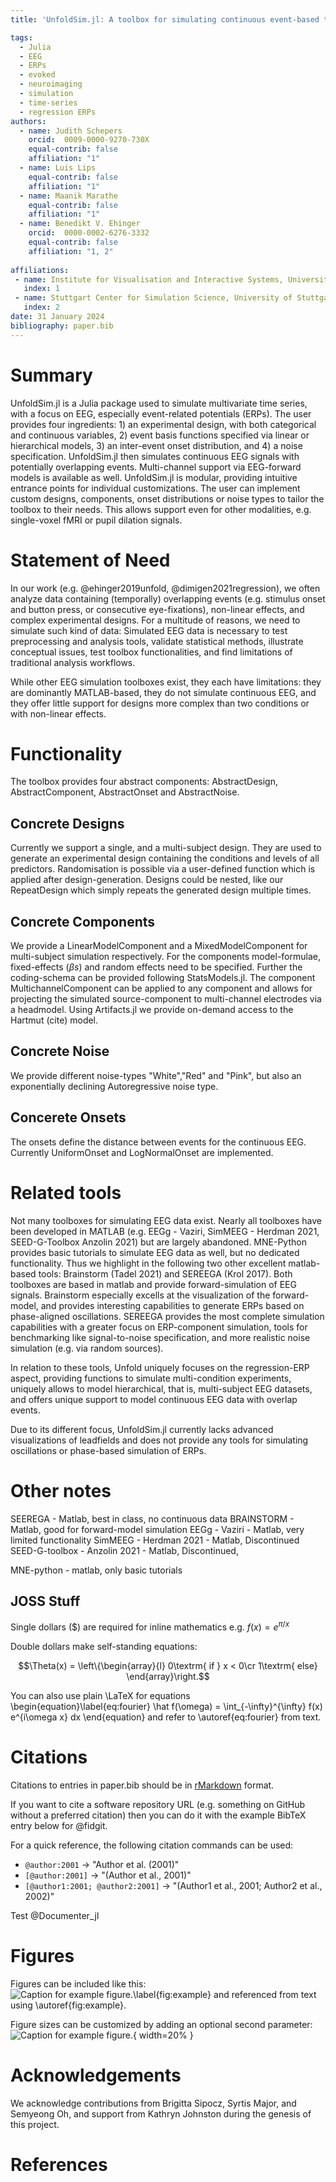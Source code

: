 ```yaml
---
title: 'UnfoldSim.jl: A toolbox for simulating continuous event-based time series data for EEG and beyond'

tags:
  - Julia
  - EEG
  - ERPs
  - evoked
  - neuroimaging
  - simulation
  - time-series
  - regression ERPs
authors:
  - name: Judith Schepers
	orcid:  0009-0000-9270-730X
	equal-contrib: false
	affiliation: "1"
  - name: Luis Lips
	equal-contrib: false
	affiliation: "1"
  - name: Maanik Marathe
	equal-contrib: false
	affiliation: "1"
  - name: Benedikt V. Ehinger
	orcid:  0000-0002-6276-3332
	equal-contrib: false
	affiliation: "1, 2"
 
affiliations:
 - name: Institute for Visualisation and Interactive Systems, University of Stuttgart, Germany
   index: 1
 - name: Stuttgart Center for Simulation Science, University of Stuttgart, Germany
   index: 2
date: 31 January 2024
bibliography: paper.bib
---
```


# Summary

UnfoldSim.jl is a Julia package used to simulate multivariate time series, with a focus on EEG, especially event-related potentials (ERPs). The user provides four ingredients: 1) an experimental design, with both categorical and continuous variables, 2) event basis functions specified via linear or hierarchical models, 3) an inter-event onset distribution, and 4) a noise specification. UnfoldSim.jl then simulates continuous EEG signals with potentially overlapping events. Multi-channel support via EEG-forward models is available as well. UnfoldSim.jl is modular, providing intuitive entrance points for individual customizations. The user can implement custom designs, components, onset distributions or noise types to tailor the toolbox to their needs. This allows support even for other modalities, e.g. single-voxel fMRI or pupil dilation signals.

# Statement of Need
In our work (e.g. @ehinger2019unfold, @dimigen2021regression), we often analyze data containing (temporally) overlapping events (e.g. stimulus onset and button press, or consecutive eye-fixations), non-linear effects, and complex experimental designs. For a multitude of reasons, we need to simulate such kind of data: Simulated EEG data is necessary to test preprocessing and analysis tools, validate statistical methods, illustrate conceptual issues, test toolbox functionalities, and find limitations of traditional analysis workflows.

While other EEG simulation toolboxes exist, they each have limitations: they are dominantly MATLAB-based, they do not simulate continuous EEG, and they offer little support for designs more complex than two conditions or with non-linear effects.

# Functionality
The toolbox provides four abstract components: AbstractDesign, AbstractComponent, AbstractOnset and AbstractNoise.

## Concrete Designs
Currently we support a single, and a multi-subject design. They are used to generate an experimental design containing the conditions and levels of all predictors. Randomisation is possible via a user-defined function which is applied after design-generation. Designs could be nested, like our RepeatDesign which simply repeats the generated design multiple times.

## Concrete Components
We provide a LinearModelComponent and a MixedModelComponent for multi-subject simulation respectively. For the components model-formulae, fixed-effects ($\beta s$) and random effects need to be specified. Further the coding-schema can be provided following StatsModels.jl. The component MultichannelComponent can be applied to any component and allows for projecting the simulated source-component to multi-channel electrodes via a headmodel. Using Artifacts.jl we provide on-demand access to the Hartmut (cite) model.

## Concrete Noise
We provide different noise-types "White","Red" and "Pink", but also an exponentially declining Autoregressive noise type.

## Concerete Onsets
The onsets define the distance between events for the continuous EEG. Currently UniformOnset and LogNormalOnset are implemented.



# Related tools
Not many toolboxes for simulating EEG data exist. Nearly all toolboxes have been developed in MATLAB (e.g. EEGg - Vaziri, SimMEEG - Herdman 2021, SEED-G-Toolbox Anzolin 2021) but are largely abandoned. MNE-Python provides basic tutorials to simulate EEG data as well, but no dedicated functionality. Thus we highlight in the following two other excellent matlab-based tools: Brainstorm (Tadel 2021) and SEREEGA (Krol 2017). Both toolboxes are based in matlab and provide forward-simulation of EEG signals. Brainstorm especially excells at the visualization of the forward-model, and provides interesting capabilities to generate ERPs based on phase-aligned oscillations. SEREEGA provides the most complete simulation capabilities with a greater focus on ERP-component simulation, tools for benchmarking like signal-to-noise specification, and more realistic noise simulation (e.g. via random sources).

In relation to these tools, Unfold uniquely focuses on the regression-ERP aspect, providing functions to simulate multi-condition experiments, uniquely allows to model hierarchical, that is, multi-subject EEG datasets, and offers unique support to model continuous EEG data with overlap events.

Due to its different focus, UnfoldSim.jl currently lacks advanced visualizations of leadfields and does not provide any tools for simulating oscillations or phase-based simulation of ERPs.



# Other notes
SEEREGA - Matlab, best in class, no continuous data
BRAINSTORM - Matlab, good for forward-model simulation
EEGg - Vaziri - Matlab, very limited functionality
SimMEEG - Herdman 2021 -  Matlab, Discontinued
SEED-G-toolbox - Anzolin 2021 - Matlab, Discontinued, 

MNE-python - matlab, only basic tutorials

## JOSS Stuff
Single dollars ($) are required for inline mathematics e.g. $f(x) = e^{\pi/x}$

Double dollars make self-standing equations:

$$\Theta(x) = \left\{\begin{array}{l}
0\textrm{ if } x < 0\cr
1\textrm{ else}
\end{array}\right.$$

You can also use plain \LaTeX for equations
\begin{equation}\label{eq:fourier}
\hat f(\omega) = \int_{-\infty}^{\infty} f(x) e^{i\omega x} dx
\end{equation}
and refer to \autoref{eq:fourier} from text.

# Citations

Citations to entries in paper.bib should be in
[rMarkdown](http://rmarkdown.rstudio.com/authoring_bibliographies_and_citations.html)
format.

If you want to cite a software repository URL (e.g. something on GitHub without a preferred
citation) then you can do it with the example BibTeX entry below for @fidgit.

For a quick reference, the following citation commands can be used:
- `@author:2001`  ->  "Author et al. (2001)"
- `[@author:2001]` -> "(Author et al., 2001)"
- `[@author1:2001; @author2:2001]` -> "(Author1 et al., 2001; Author2 et al., 2002)"

Test
@Documenter_jl

# Figures

Figures can be included like this:
![Caption for example figure.\label{fig:example}](figure.png)
and referenced from text using \autoref{fig:example}.

Figure sizes can be customized by adding an optional second parameter:
![Caption for example figure.](figure.png){ width=20% }

# Acknowledgements

We acknowledge contributions from Brigitta Sipocz, Syrtis Major, and Semyeong
Oh, and support from Kathryn Johnston during the genesis of this project.

# References
